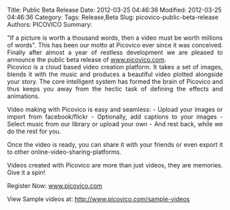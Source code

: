 Title: Public Beta Release
Date: 2012-03-25 04:46:36
Modified: 2012-03-25 04:46:36
Category: 
Tags: Release,Beta
Slug: picovico-public-beta-release
Authors: PICOVICO
Summary: 

<div style="text-align: justify;">"If a picture is worth a thousand words, then a video must be worth millions of words". This has been our motto at Picovico ever since it was conceived. Finally after almost a year of restless development we are pleased to announce the public beta release of <a href="http://www.picovico.com/" target="_blank">www.picovico.com</a>.</div>
<div style="text-align: justify;"></div>
<div style="text-align: justify;">Picovico is a cloud based video creation platform. It takes a set of images, blends it with the music and produces a beautiful video plotted alongside your story. The core intelligent system has formed the brain of Picovico and thus keeps you away from the hectic task of defining the effects and animations.</div>
<div>
<p style="text-align: justify;">Video making with Picovico is easy and seamless:
- Upload your images or import from facebook/flickr
- Optionally, add captions to your images
- Select music from our library or upload your own
- And rest back, while we do the rest for you.</p>
<p style="text-align: justify;">Once the video is ready, you can share it with your friends or even export it to other online-video-sharing-<wbr>platforms.</wbr></p>
<p style="text-align: justify;">Videos created with Picovico are more than just videos, they are memories. Give it a spin!</p>
<p style="text-align: justify;">Register Now: <a title="http://www.picovico.com/" href="http://www.picovico.com">www.picovico.com</a></p>
<p style="text-align: justify;">View Sample videos at: <a href="http://www.picovico.com/sample-videos">http://www.picovico.com/sample-videos</a></p>
<p style="text-align: justify;"></p>

</div>